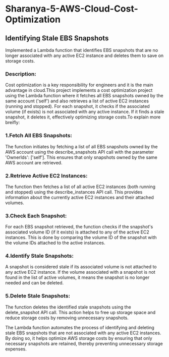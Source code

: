 # Sharanya-5-AWS-Cloud-Cost-Optimization

## Identifying Stale EBS Snapshots

Implemented a Lambda function that identifies EBS snapshots that are no longer associated with any active EC2 instance and deletes them to save on storage costs.

### Description:
Cost optimization is a key responsibility for engineers and it is the main advantage in cloud.This project implements a  cost optimization project using the Lambda function where it fetches all EBS snapshots owned by the same account ('self') and also retrieves a list of active EC2 instances (running and stopped). For each snapshot, it checks if the associated volume (if exists) is not associated with any active instance. If it finds a stale snapshot, it deletes it, effectively optimizing storage costs.To explain more breifly:

### 1.Fetch All EBS Snapshots:

The function initiates by fetching a list of all EBS snapshots owned by the AWS account using the describe_snapshots API call with the parameter 'OwnerIds': ['self']. This ensures that only snapshots owned by the same AWS account are retrieved.

### 2.Retrieve Active EC2 Instances:

The function then fetches a list of all active EC2 instances (both running and stopped) using the describe_instances API call. This provides information about the currently active EC2 instances and their attached volumes.

### 3.Check Each Snapshot:

For each EBS snapshot retrieved, the function checks if the snapshot's associated volume ID (if it exists) is attached to any of the active EC2 instances.
This is done by comparing the volume ID of the snapshot with the volume IDs attached to the active instances.

### 4.Identify Stale Snapshots:

A snapshot is considered stale if its associated volume is not attached to any active EC2 instance.
If the volume associated with a snapshot is not found in the list of active volumes, it means the snapshot is no longer needed and can be deleted.

### 5.Delete Stale Snapshots:

The function deletes the identified stale snapshots using the delete_snapshot API call.
This action helps to free up storage space and reduce storage costs by removing unnecessary snapshots.

The Lambda function automates the process of identifying and deleting stale EBS snapshots that are not associated with any active EC2 instances. By doing so, it helps optimize AWS storage costs by ensuring that only necessary snapshots are retained, thereby preventing unnecessary storage expenses.

